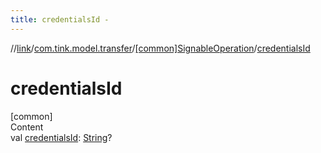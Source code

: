 ```yaml
---
title: credentialsId -
---
```

//[link](../../index.md)/[com.tink.model.transfer](../index.md)/[[common]SignableOperation](index.md)/[credentialsId](credentials-id.md)



# credentialsId  
[common]  
Content  
val [credentialsId](credentials-id.md): [String](https://kotlinlang.org/api/latest/jvm/stdlib/kotlin/-string/index.html)?  



